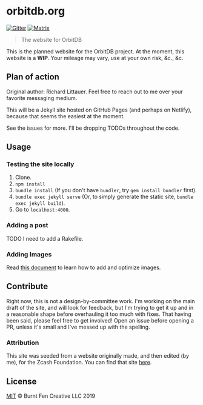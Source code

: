 # orbitdb.org

[![Gitter](https://img.shields.io/gitter/room/nwjs/nw.js.svg)](https://gitter.im/orbitdb/Lobby) [![Matrix](https://img.shields.io/badge/matrix-%23orbitdb%3Apermaweb.io-blue.svg)](https://riot.permaweb.io/#/room/#orbitdb:permaweb.io) 

> The website for OrbitDB

This is the planned website for the OrbitDB project. At the moment, this website is a **WIP**. Your mileage may vary, use at your own risk, &c., &c.

## Plan of action

Original author: Richard Littauer. Feel free to reach out to me over your favorite messaging medium.

This will be a Jekyll site hosted on GitHub Pages (and perhaps on Netlify), because that seems the easiest at the moment.

See the issues for more. I'll be dropping TODOs throughout the code.

## Usage

### Testing the site locally

1. Clone.
2. `npm install`
3. `bundle install` (If you don't have `bundler`, try `gem install bundler` first).
4. `bundle exec jekyll serve` (Or, to simply generate the static site, `bundle exec jekyll build`).
5. Go to `localhost:4000`.

### Adding a post

TODO I need to add a Rakefile.

### Adding Images

Read [this document](images/src/README.md) to learn how to add and optimize images.

## Contribute

Right now, this is not a design-by-committee work. I'm working on the main draft of the site, and will look for feedback, but I'm trying to get it up and in a reasonable shape before overhauling it too much with fixes. That having been said, please feel free to get involved! Open an issue before opening a PR, unless it's small and I've messed up with the spelling.

### Attribution

This site was seeded from a website originally made, and then edited (by me), for the Zcash Foundation. You can find that site [here](https://github.com/ZcashFoundation/zfnd.io).

## License

[MIT](LICENSE) © Burnt Fen Creative LLC 2019

